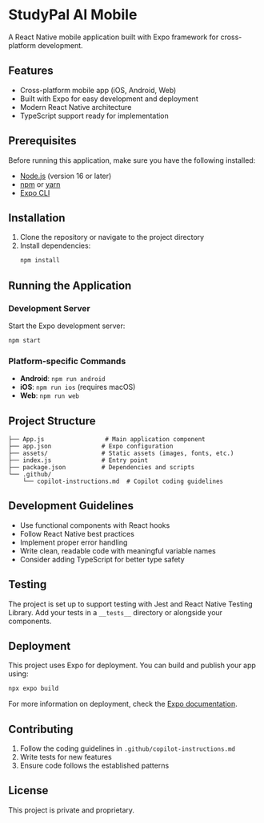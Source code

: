 # StudyPal AI Mobile

A React Native mobile application built with Expo framework for cross-platform development.

## Features

- Cross-platform mobile app (iOS, Android, Web)
- Built with Expo for easy development and deployment
- Modern React Native architecture
- TypeScript support ready for implementation

## Prerequisites

Before running this application, make sure you have the following installed:

- [Node.js](https://nodejs.org/) (version 16 or later)
- [npm](https://www.npmjs.com/) or [yarn](https://yarnpkg.com/)
- [Expo CLI](https://docs.expo.dev/get-started/installation/)

## Installation

1. Clone the repository or navigate to the project directory
2. Install dependencies:
   ```bash
   npm install
   ```

## Running the Application

### Development Server
Start the Expo development server:
```bash
npm start
```

### Platform-specific Commands
- **Android**: `npm run android`
- **iOS**: `npm run ios` (requires macOS)
- **Web**: `npm run web`

## Project Structure

```
├── App.js                 # Main application component
├── app.json              # Expo configuration
├── assets/               # Static assets (images, fonts, etc.)
├── index.js              # Entry point
├── package.json          # Dependencies and scripts
└── .github/
    └── copilot-instructions.md  # Copilot coding guidelines
```

## Development Guidelines

- Use functional components with React hooks
- Follow React Native best practices
- Implement proper error handling
- Write clean, readable code with meaningful variable names
- Consider adding TypeScript for better type safety

## Testing

The project is set up to support testing with Jest and React Native Testing Library. Add your tests in a `__tests__` directory or alongside your components.

## Deployment

This project uses Expo for deployment. You can build and publish your app using:

```bash
npx expo build
```

For more information on deployment, check the [Expo documentation](https://docs.expo.dev/).

## Contributing

1. Follow the coding guidelines in `.github/copilot-instructions.md`
2. Write tests for new features
3. Ensure code follows the established patterns

## License

This project is private and proprietary.
